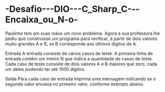 # -Desafio---DIO---C_Sharp_C---Encaixa_ou_N-o-
Paulinho tem em suas mãos um novo problema. Agora a sua professora lhe pediu  que construísse um programa para verificar, à partir de dois valores muito  grandes A e B, se B corresponde aos últimos dígitos de A.    

Entrada    A entrada consiste de vários casos de teste. A primeira linha de entrada  contém um inteiro N que indica a quantidade de casos de teste. Cada caso de  teste consiste de dois valores A e B maiores que zero, cada um deles podendo  ter até 1000 dígitos.    

Saída    Para cada caso de entrada imprima uma mensagem indicando se o segundo valor  encaixa no primeiro valor, conforme exemplo abaixo.
